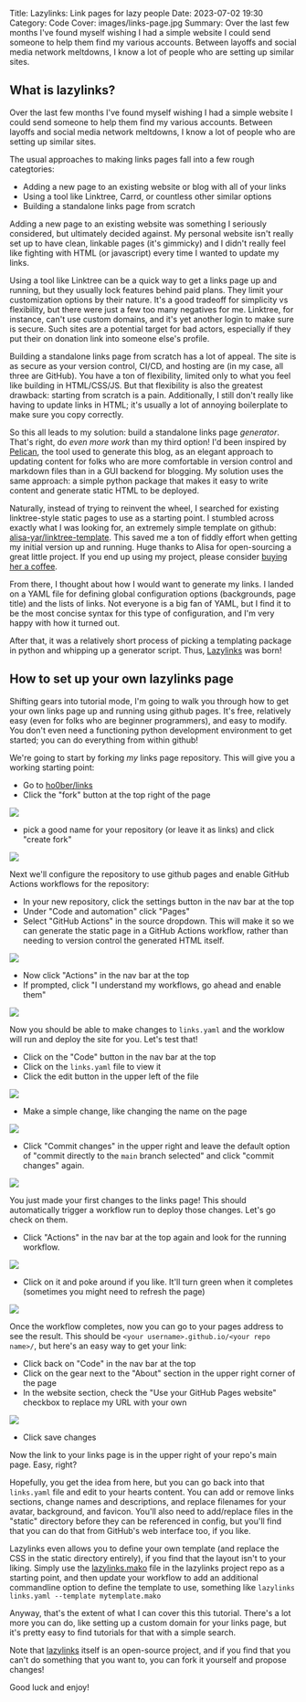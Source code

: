 Title: Lazylinks: Link pages for lazy people
Date: 2023-07-02 19:30
Category: Code
Cover: images/links-page.jpg
Summary: Over the last few months I've found myself wishing I had a simple website I could send someone to help them find my various accounts. Between layoffs and social media network meltdowns, I know a lot of people who are setting up similar sites.

## What is lazylinks?
Over the last few months I've found myself wishing I had a simple website I could send someone to help them find my various accounts. Between layoffs and social media network meltdowns, I know a lot of people who are setting up similar sites.

The usual approaches to making links pages fall into a few rough categtories:

* Adding a new page to an existing website or blog with all of your links
* Using a tool like Linktree, Carrd, or countless other similar options
* Building a standalone links page from scratch
  
Adding a new page to an existing website was something I seriously considered, but ultimately decided against. My personal website isn't really set up to have clean, linkable pages (it's gimmicky) and I didn't really feel like fighting with HTML (or javascript) every time I wanted to update my links.

Using a tool like Linktree can be a quick way to get a links page up and running, but they usually lock features behind paid plans. They limit your customization options by their nature. It's a good tradeoff for simplicity vs flexibility, but there were just a few too many negatives for me. Linktree, for instance, can't use custom domains, and it's yet another login to make sure is secure. Such sites are a potential target for bad actors, especially if they put their on donation link into someone else's profile.

Building a standalone links page from scratch has a lot of appeal. The site is as secure as your version control, CI/CD, and hosting are (in my case, all three are GitHub). You have a ton of flexibility, limited only to what you feel like building in HTML/CSS/JS. But that flexibility is also the greatest drawback: starting from scratch is a pain. Additionally, I still don't really like having to update links in HTML; it's usually a lot of annoying boilerplate to make sure you copy correctly.

So this all leads to my solution: build a standalone links page *generator*. That's right, do _even more work_  than my third option! I'd been inspired by [Pelican](https://getpelican.com), the tool used to generate this blog, as an elegant approach to updating content for folks who are more comfortable in version control and markdown files than in a GUI backend for blogging. My solution uses the same approach: a simple python package that makes it easy to write content and generate static HTML to be deployed.

Naturally, instead of trying to reinvent the wheel, I searched for existing linktree-style static pages to use as a starting point. I stumbled across exactly what I was looking for, an extremely simple template on github: [alisa-yar/linktree-template](https://github.com/alisa-yar/linktree-template/). This saved me a ton of fiddly effort when getting my initial version up and running. Huge thanks to Alisa for open-sourcing a great little project. If you end up using my project, please consider [buying her a coffee](https://www.buymeacoffee.com/alisa.algo).

From there, I thought about how I would want to generate my links. I landed on a YAML file for defining global configuration options (backgrounds, page title) and the lists of links. Not everyone is a big fan of YAML, but I find it to be the most concise syntax for this type of configuration, and I'm very happy with how it turned out.

After that, it was a relatively short process of picking a templating package in python and whipping up a generator script. Thus, [Lazylinks](https://github.com/ho0ber/lazylinks) was born!

## How to set up your own lazylinks page

Shifting gears into tutorial mode, I'm going to walk you through how to get your own links page up and running using github pages. It's free, relatively easy (even for folks who are beginner programmers), and easy to modify. You don't even need a functioning python development environment to get started; you can do everything from within github!

We're going to start by forking _my_ links page repository. This will give you a working starting point:

* Go to [ho0ber/links](https://github.com/ho0ber/links)
* Click the "fork" button at the top right of the page
  
<div class="center"><img src="images/fork.jpg" class="inline" /></div>

* pick a good name for your repository (or leave it as links) and click "create fork"

<div class="center"><img src="images/create-new-fork.jpg" class="inline" /></div>

Next we'll configure the repository to use github pages and enable GitHub Actions workflows for the repository:

* In your new repository, click the settings button in the nav bar at the top
* Under "Code and automation" click "Pages"
* Select "GitHub Actions" in the source dropdown. This will make it so we can generate the static page in a GitHub Actions workflow, rather than needing to version control the generated HTML itself.

<div class="center"><img src="images/pages-settings-dropdown.jpg" class="inline" /></div>

* Now click "Actions" in the nav bar at the top
* If prompted, click "I understand my workflows, go ahead and enable them"
<div class="center"><img src="images/workflows-warning.jpg" class="inline" /></div>


Now you should be able to make changes to `links.yaml` and the worklow will run and deploy the site for you. Let's test that!

* Click on the "Code" button in the nav bar at the top
* Click on the `links.yaml` file to view it
* Click the edit button in the upper left of the file

<div class="center"><img src="images/edit.jpg" class="inline" /></div>

* Make a simple change, like changing the name on the page

<div class="center"><img src="images/edit-file.jpg" class="inline" /></div>

* Click "Commit changes" in the upper right and leave the default option of "commit directly to the `main` branch selected" and click "commit changes" again.

<div class="center"><img src="images/commit-popup.png" class="inline" /></div>

You just made your first changes to the links page! This should automatically trigger a workflow run to deploy those changes. Let's go check on them.

* Click "Actions" in the nav bar at the top again and look for the running workflow.

<div class="center"><img src="images/workflow-running.jpg" class="inline" /></div>

* Click on it and poke around if you like. It'll turn green when it completes (sometimes you might need to refresh the page)

<div class="center"><img src="images/workflow-done.png" class="inline" /></div>

Once the workflow completes, now you can go to your pages address to see the result. This should be `<your username>.github.io/<your repo name>/`, but here's an easy way to get your link:

* Click back on "Code" in the nav bar at the top
* Click on the gear next to the "About" section in the upper right corner of the page
* In the website section, check the "Use your GitHub Pages website" checkbox to replace my URL with your own

<div class="center"><img src="images/update-about.png" class="inline" /></div>

* Click save changes

Now the link to your links page is in the upper right of your repo's main page. Easy, right?

Hopefully, you get the idea from here, but you can go back into that `links.yaml` file and edit to your hearts content. You can add or remove links sections, change names and descriptions, and replace filenames for your avatar, background, and favicon. You'll also need to add/replace files in the "static" directory before they can be referenced in config, but you'll find that you can do that from GitHub's web interface too, if you like.

Lazylinks even allows you to define your own template (and replace the CSS in the static directory entirely), if you find that the layout isn't to your liking. Simply use the [lazylinks.mako](https://github.com/ho0ber/lazylinks/blob/main/lazylinks/lazylinks.mako) file in the lazylinks project repo as a starting point, and then update your workflow to add an additional commandline option to define the template to use, something like `lazylinks links.yaml --template mytemplate.mako`

Anyway, that's the extent of what I can cover this this tutorial. There's a lot more you can do, like setting up a custom domain for your links page, but it's pretty easy to find tutorials for that with a simple search.

Note that [lazylinks](https://github.com/ho0ber/lazylinks) itself is an open-source project, and if you find that you can't do something that you want to, you can fork it yourself and propose changes!

Good luck and enjoy!
